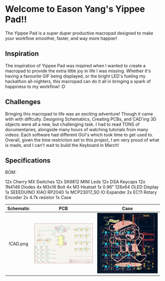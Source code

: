 # Welcome to Eason Yang's Yippee Pad!!
The Yippee Pad is a super duper productive macropad designed to make your workflow smoother, faster, and way more happier!

## Inspiration
The inspiration of Yippee Pad was inspired when I wanted to create a macropad to provide the extra little joy in life I was missing. Whether it's having a favourite GIF being displayed, or the bright LED's fueling my hackathon all-nighters, this macropad can do it all in bringing a spark of happiness to my workflow! :D

## Challenges
Bringing this macropad to life was an exciting adventure! Though it came with with diffculty. Designing Schematiics, Creating PCBs, and CAD'ing 3D objects were all a new, but challenging task. I had to read TONS of documentaries, alongside many hours of watching tutorials from many videos. Each software had different GUI's which took time to get used to. Overall, given the time restriction set to this project, I am very proud of what is made, and I can't wait to build the Keyboard in March!

## Specifications
BOM:

12x Cherry MX Switches
12x SK6812 MINI Leds
12x DSA Keycaps
12x 1N4148 Diodes
4x M3x16 Bolt
4x M3 Heatset
1x 0.96" 128x64 OLED Display
1x SEEEDUINO XIAO RP2040
1x MCP23017_SO IO Expander
2x EC11 Rotary Encoder
2x 4.7k resistor
1x Case



Schematic            |  PCB         |   Case
:-------------------------:|:-------------------------:|:-------------------------:|
!CAD.png    |  ![](Assets/Schematic.png)  | ![](Assets/PCB.png)  |  ![](Assets/CAD.png)

